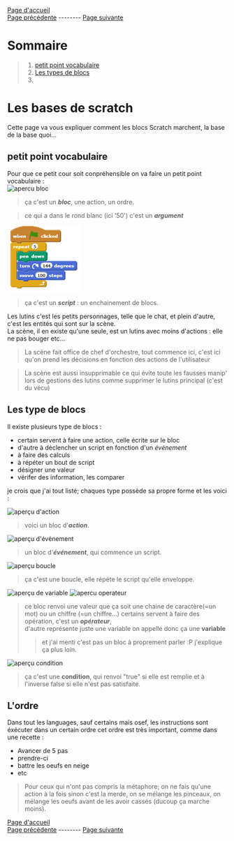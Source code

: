 [Page d'accueil](https://lezib.github.io/its-code-time/)  
[Page précédente](https://lezib.github.io/its-code-time/1/index.html) -------- [Page suivante](https://lezib.github.io/its-code-time/3/index.html)  

# Sommaire 
> 1. [petit point vocabulaire]()  
> 2. [Les types de blocs]()  
> 3. []()  

# Les bases de scratch  

Cette page va vous expliquer comment les blocs Scratch marchent, la base de la base quoi...     

## petit point vocabulaire  

Pour que ce petit cour soit conpréhensible on va faire un petit point vocabulaire :  
![apercu bloc](/images/apercu-action.jpg)  
> ça c'est un ___bloc___, une action, un ordre.  
  
> ce qui a dans le rond blanc (ici '50') c'est un ___argument___

![apercu script](1/images/aprecu-scratch.png)  
> ça c'est un ___script___ : un enchainement de blocs.  

Les lutins c'est les petits personnages, telle que le chat, et plein d'autre, c'est les entités qui sont sur la scène.  
La scène, il en existe qu'une seule, est un lutins avec moins d'actions : elle ne pas bouger etc... 
> La scène fait office de chef d'orchestre, tout commence ici, c'est ici qu'on prend les décisions en fonction des actions de l'utilisateur

> La scène est aussi insupprimable ce qui évite toute les fausses manip' lors de gestions des lutins comme supprimer le lutins principal (c'est du vécu)

## Les type de blocs  

Il existe plusieurs type de blocs :
- certain servent à faire une action, celle écrite sur le bloc  
- d'autre à déclencher un script en fonction d'un _événement_  
- à faire des calculs  
- à répéter un bout de script  
- désigner une valeur  
- vérifer des information, les comparer
  
je crois que j'ai tout listé; chaques type possède sa propre forme et les voici :  

![aperçu d'action](/images/apercu-action.jpg)  
> voici un bloc d'___action___.  

![aperçu d'événement](/images/apercu-evenement.jpg)  
> un bloc d'___événement___, qui commence un script.  

![aperçu boucle](/images/apercu-boucle.jpg)  
> ça c'est une boucle, elle répéte le script qu'elle enveloppe.  

![aperçu de variable](/images/apercu-variable.jpg)  ![apercu operateur](/images/apercu-operateur.jpg)
> ce bloc renvoi une valeur que ça soit une chaine de caractère(=un mot) ou un chiffre (=un chiffre...)
> certains servent à faire des opération, c'est un ___opérateur___,  
> d'autre représente juste une variable on appelle donc ça une __variable__  
>> et j'ai menti c'est pas un bloc à proprement parler :P j'explique ça plus loin.  

![aperçu condition](/images/apercu-condition.jpg)  
> ça c'est une __condition__, qui renvoi "true" si elle est remplie et à l'inverse false si elle n'est pas satisfaite.

## L'ordre  

Dans tout les languages, sauf certains mais osef, les instructions sont éxécuter dans un certain ordre cet ordre est très important, comme dans une recette :  
- Avancer de 5 pas    
- prendre-ci  
- battre les oeufs en neige  
- etc  
> Pour ceux qui n'ont pas compris la métaphore; on ne fais qu'une action à la fois sinon c'est la merde, on se mélange les pinceaux, on mélange les oeufs avant de les avoir cassés (ducoup ça marche moins).  



[Page d'accueil](https://lezib.github.io/its-code-time/)  
[Page précédente](https://lezib.github.io/its-code-time/1/index.html) -------- [Page suivante](https://lezib.github.io/its-code-time/3/index.html) 
